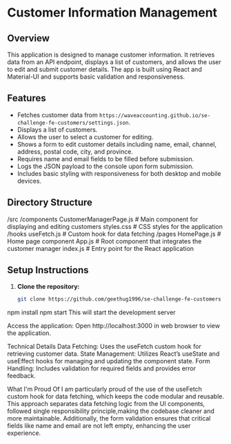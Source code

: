 # Customer Information Management

## Overview

This application is designed to manage customer information. It retrieves data from an API endpoint, displays a list of customers, and allows the user to edit and submit customer details. The app is built using React and Material-UI and supports basic validation and responsiveness.

## Features

- Fetches customer data from `https://waveaccounting.github.io/se-challenge-fe-customers/settings.json`.
- Displays a list of customers.
- Allows the user to select a customer for editing.
- Shows a form to edit customer details including name, email, channel, address, postal code, city, and province.
- Requires name and email fields to be filled before submission.
- Logs the JSON payload to the console upon form submission.
- Includes basic styling with responsiveness for both desktop and mobile devices.

## Directory Structure

/src /components CustomerManagerPage.js # Main component for displaying and editing customers
styles.css # CSS styles for the application
/hooks useFetch.js # Custom hook for data fetching
/pages HomePage.js # Home page component
App.js # Root component that integrates the customer manager
index.js # Entry point for the React application

## Setup Instructions

1. **Clone the repository:**
   ```bash
   git clone https://github.com/geethug1996/se-challenge-fe-customers
   
   
npm install
npm start
This will start the development server 

Access the application: Open http://localhost:3000 in  web browser to view the application.

Technical Details
Data Fetching: Uses the useFetch custom hook for retrieving customer data.
State Management: Utilizes React’s useState and useEffect hooks for managing and updating the component state.
Form Handling: Includes validation for required fields and provides error feedback.


What I'm Proud Of
I am particularly proud of the use of the useFetch custom hook for data fetching, which keeps the code modular and reusable. This approach separates data fetching logic from the UI components, followed single responsibility principle,making the codebase cleaner and more maintainable. Additionally, the form validation ensures that critical fields like name and email are not left empty, enhancing the user experience.



